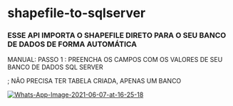 # shapefile-to-sqlserver


<h3> ESSE API IMPORTA O SHAPEFILE DIRETO PARA O SEU BANCO DE DADOS DE FORMA AUTOMÁTICA</h3>

MANUAL:
PASSO 1 : PREENCHA OS CAMPOS COM OS VALORES DE SEU BANCO DE DADOS SQL SERVER
<p style:"color:red">; NÃO PRECISA TER TABELA CRIADA, APENAS UM BANCO </p>

<a href="https://imgbb.com/"><img src="https://i.ibb.co/xFmG77w/Whats-App-Image-2021-06-07-at-16-25-18.jpg" alt="Whats-App-Image-2021-06-07-at-16-25-18" border="0"></a>
